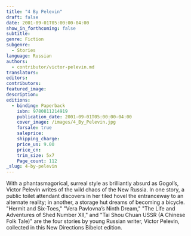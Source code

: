 ```yaml
---
title: "4 By Pelevin"
draft: false
date: 2001-09-01T05:00:00-04:00
show_in_forthcoming: false
subtitle:
genre: Fiction
subgenre:
  - Stories
language: Russian
authors:
  - contributor/victor-pelevin.md
translators:
editors:
contributors:
featured_image:
description:
editions:
  - binding: Paperback
    isbn: 9780811214919
    publication_date: 2001-09-01T05:00:00-04:00
    cover_image: /images/4_By_Pelevin.jpg
    forsale: true
    saleprice:
    shipping_charge:
    price_us: 9.00
    price_cn:
    trim_size: 5x7
    Page_count: 112
_slug: 4-by-pelevin
---
```


With a phantasmagorical, surreal style as brilliantly absurd as Gogol’s, Victor Pelevin writes of the wild chaos of the New Russia. In one story, a public toilet attendant discovers in her tiled hovel the entranceway to an alternate reality; in another, a storage hut dreams of becoming a bicycle. "Hermit and Six-Toes," "Vera Pavlovna’s Ninth Dream," "The Life and Adventures of Shed Number XII," and "Tai Shou Chuan USSR (A Chinese Folk Tale)" are the four stories by young Russian writer, Victor Pelevin, collected in this New Directions Bibelot edition.

